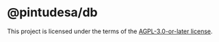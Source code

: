# @pintudesa/db

This project is licensed under the terms of the
[AGPL-3.0-or-later license](https://github.com/yopem/pintudesa/blob/main/LICENSE.md).
